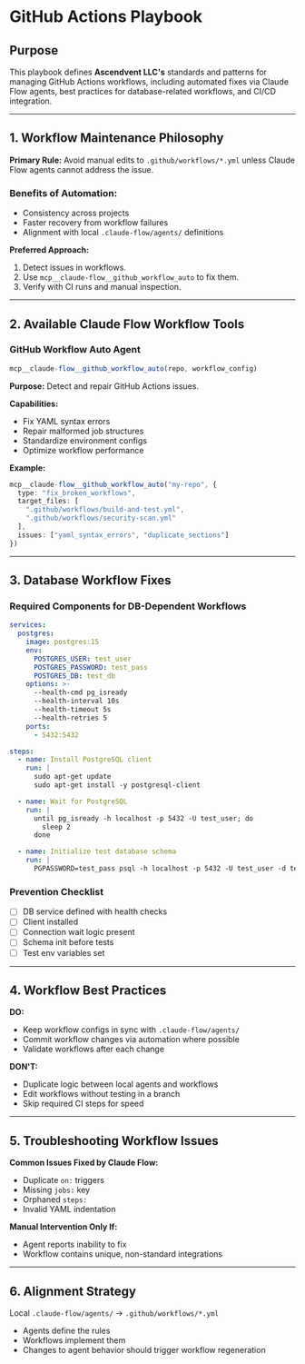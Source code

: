 # GitHub Actions Playbook

## Purpose

This playbook defines **Ascendvent LLC's** standards and patterns for managing GitHub Actions workflows, including automated fixes via Claude Flow agents, best practices for database-related workflows, and CI/CD integration.

---

## 1. Workflow Maintenance Philosophy

**Primary Rule:** Avoid manual edits to `.github/workflows/*.yml` unless Claude Flow agents cannot address the issue.

### Benefits of Automation:

* Consistency across projects
* Faster recovery from workflow failures
* Alignment with local `.claude-flow/agents/` definitions

**Preferred Approach:**

1. Detect issues in workflows.
2. Use `mcp__claude-flow__github_workflow_auto` to fix them.
3. Verify with CI runs and manual inspection.

---

## 2. Available Claude Flow Workflow Tools

### GitHub Workflow Auto Agent

```typescript
mcp__claude-flow__github_workflow_auto(repo, workflow_config)
```

**Purpose:** Detect and repair GitHub Actions issues.

**Capabilities:**

* Fix YAML syntax errors
* Repair malformed job structures
* Standardize environment configs
* Optimize workflow performance

**Example:**

```typescript
mcp__claude-flow__github_workflow_auto("my-repo", {
  type: "fix_broken_workflows",
  target_files: [
    ".github/workflows/build-and-test.yml",
    ".github/workflows/security-scan.yml"
  ],
  issues: ["yaml_syntax_errors", "duplicate_sections"]
})
```

---

## 3. Database Workflow Fixes

### Required Components for DB-Dependent Workflows

```yaml
services:
  postgres:
    image: postgres:15
    env:
      POSTGRES_USER: test_user
      POSTGRES_PASSWORD: test_pass
      POSTGRES_DB: test_db
    options: >-
      --health-cmd pg_isready
      --health-interval 10s
      --health-timeout 5s
      --health-retries 5
    ports:
      - 5432:5432

steps:
  - name: Install PostgreSQL client
    run: |
      sudo apt-get update
      sudo apt-get install -y postgresql-client

  - name: Wait for PostgreSQL
    run: |
      until pg_isready -h localhost -p 5432 -U test_user; do
        sleep 2
      done

  - name: Initialize test database schema
    run: |
      PGPASSWORD=test_pass psql -h localhost -p 5432 -U test_user -d test_db -f config/postgres/init-test.sql
```

### Prevention Checklist

* [ ] DB service defined with health checks
* [ ] Client installed
* [ ] Connection wait logic present
* [ ] Schema init before tests
* [ ] Test env variables set

---

## 4. Workflow Best Practices

**DO:**

* Keep workflow configs in sync with `.claude-flow/agents/`
* Commit workflow changes via automation where possible
* Validate workflows after each change

**DON'T:**

* Duplicate logic between local agents and workflows
* Edit workflows without testing in a branch
* Skip required CI steps for speed

---

## 5. Troubleshooting Workflow Issues

**Common Issues Fixed by Claude Flow:**

* Duplicate `on:` triggers
* Missing `jobs:` key
* Orphaned `steps:`
* Invalid YAML indentation

**Manual Intervention Only If:**

* Agent reports inability to fix
* Workflow contains unique, non-standard integrations

---

## 6. Alignment Strategy

Local `.claude-flow/agents/` → `.github/workflows/*.yml`

* Agents define the rules
* Workflows implement them
* Changes to agent behavior should trigger workflow regeneration
